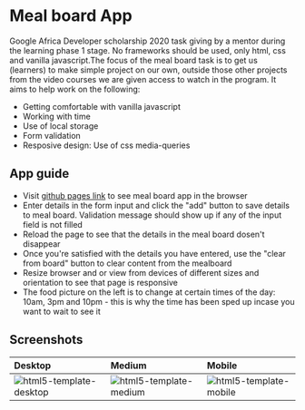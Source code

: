 # Meal board App
Google Africa Developer scholarship 2020 task giving by a mentor during the learning phase 1 stage. No frameworks should be used, only html, css and vanilla javascript.The focus of the meal board task is to get us (learners) to make simple project on our own, outside those other projects from the video courses we are given access to watch in the program. It aims to help work on the following:
* Getting comfortable with vanilla javascript
* Working with time
* Use of local storage
* Form validation
* Resposive design: Use of css media-queries

## App guide
* Visit [github pages link](https://ifycode.github.io/Meal-Board/) to see meal board app in the browser
* Enter details in the form input and click the "add" button to save details to meal board. Validation message should show up if any of the input field is not filled
* Reload the page to see that the details in the meal board dosen't disappear
* Once you're satisfied with the details you have entered, use the "clear from board" button to clear content from the mealboard
* Resize browser and or view from devices of different sizes and orientation to see that page is responsive
* The food picture on the left is to change at certain times of the day: 10am, 3pm and 10pm - this is why the time has been sped up incase you want to wait to see it

## Screenshots

|Desktop |Medium |Mobile |
|:-- |:-- |:-- |
|![html5-template-desktop](https://user-images.githubusercontent.com/45185388/128585411-65c48852-ba7a-4135-8fef-dfd5ccf8560e.png)|![html5-template-medium](https://user-images.githubusercontent.com/45185388/128585413-35221a77-a2f4-4342-98b2-ae425c1361f4.png)|![html5-template-mobile](https://user-images.githubusercontent.com/45185388/128585414-b4aec66c-395b-4326-8989-4c03d4ecca14.png)|
